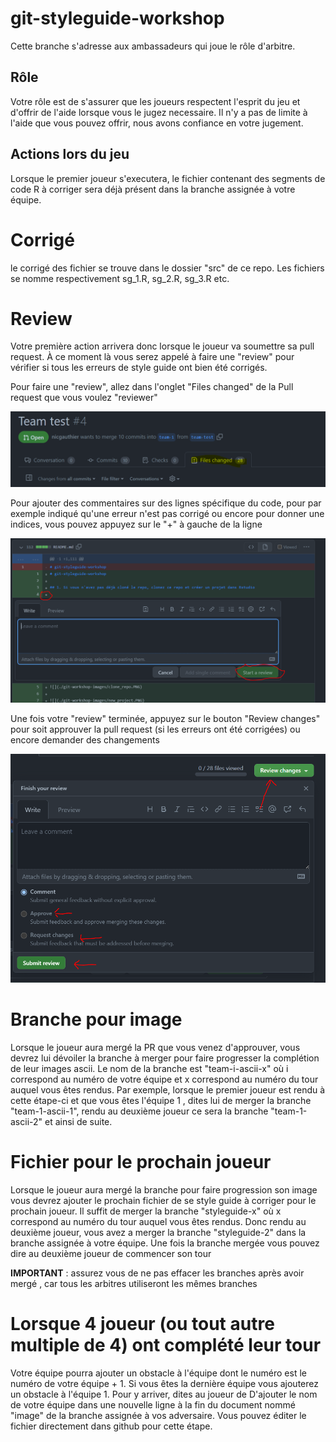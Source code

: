 # git-styleguide-workshop

Cette branche s'adresse aux ambassadeurs qui joue le rôle d'arbitre.

## Rôle

Votre rôle est de s'assurer que les joueurs respectent l'esprit du jeu et d'offrir de l'aide lorsque vous le jugez necessaire. Il n'y a pas de limite à l'aide que vous pouvez offrir, nous avons confiance en votre jugement.

## Actions lors du jeu

Lorsque le premier joueur s'executera, le fichier contenant des segments de code R à corriger sera déjà présent dans la branche assignée à votre équipe.

# Corrigé

le corrigé des fichier se trouve dans le dossier "src" de ce repo. Les fichiers se nomme respectivement sg_1.R, sg_2.R, sg_3.R etc.


# Review

Votre première action arrivera donc lorsque le joueur va soumettre sa pull request. À ce moment là vous serez appelé à faire une "review" pour vérifier si tous les erreurs de style guide ont bien été corrigés.

Pour faire une "review", allez dans l'onglet "Files changed" de la Pull request que vous voulez "reviewer"

![](./git-workshop-images/files_changed.PNG)

Pour ajouter des commentaires sur des lignes spécifique du code, pour par exemple indiqué qu'une erreur n'est pas corrigé ou encore pour donner une indices, vous pouvez appuyez sur le "+" à gauche de la ligne

![](./git-workshop-images/add_comment.PNG)

Une fois votre "review" terminée, appuyez sur le bouton "Review changes" pour soit approuver la pull request (si les erreurs ont été corrigées) ou encore demander des changements

![](./git-workshop-images/submit_review.PNG)

# Branche pour image

Lorsque le joueur aura mergé la PR que vous venez d'approuver, vous devrez lui dévoiler la branche à merger pour faire progresser la complétion de leur images ascii. Le nom de la branche est "team-i-ascii-x" où i correspond au numéro de votre équipe et x correspond au numéro du tour auquel vous êtes rendus. Par exemple, lorsque le premier joueur est rendu à cette étape-ci et que vous êtes l'équipe 1 , dites lui de merger la branche "team-1-ascii-1", rendu au deuxième joueur ce sera la branche "team-1-ascii-2" et ainsi de suite.

# Fichier pour le prochain joueur

Lorsque le joueur aura mergé la branche pour faire progression son image vous devrez ajouter le prochain fichier de se style guide à corriger pour le prochain joueur. Il suffit de merger la branche "styleguide-x" où x correspond au numéro du tour auquel vous êtes rendus. Donc rendu au deuxième joueur, vous avez a merger la branche "styleguide-2" dans la branche assignée à votre équipe. Une fois la branche mergée vous pouvez dire au deuxième joueur de commencer son tour

**IMPORTANT** : assurez vous de ne pas effacer les branches après avoir mergé , car tous les arbitres utiliseront les mêmes branches

# Lorsque 4 joueur (ou tout autre multiple de 4) ont complété leur tour

Votre équipe pourra ajouter un obstacle à l'équipe dont le numéro est le numéro de votre équipe + 1. Si vous êtes la dernière équipe vous ajouterez un obstacle à l'équipe 1. Pour y arriver, dites au joueur de D'ajouter le nom de votre équipe dans une nouvelle ligne à la fin du document nommé "image" de la branche assignée à vos adversaire. Vous pouvez éditer le fichier directement dans github pour cette étape.
